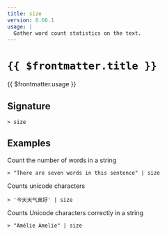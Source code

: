 ```yaml
---
title: size
version: 0.66.1
usage: |
  Gather word count statistics on the text.
---
```


# <code>{{ $frontmatter.title }}</code>

<div style='white-space: pre-wrap;'>{{ $frontmatter.usage }}</div>

## Signature

```> size ```

## Examples

Count the number of words in a string
```shell
> "There are seven words in this sentence" | size
```

Counts unicode characters
```shell
> '今天天气真好' | size
```

Counts Unicode characters correctly in a string
```shell
> "Amélie Amelie" | size
```
